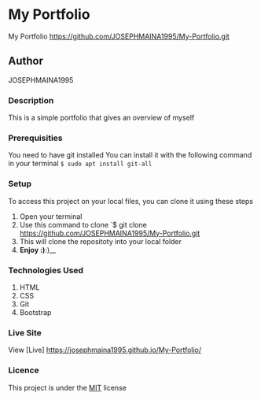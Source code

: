 # My Portfolio
My Portfolio https://github.com/JOSEPHMAINA1995/My-Portfolio.git
## Author
JOSEPHMAINA1995
### Description
This is a simple portfolio that gives an overview of myself
### Prerequisities
You need to have git installed
You can install it with the following command in your terminal
`$ sudo apt install git-all`
### Setup
To access this project on your local files, you can clone it using these steps
1. Open your terminal
1. Use this command to clone `$ git clone
https://github.com/JOSEPHMAINA1995/My-Portfolio.git
1. This will clone the repositoty into your local folder
1. __Enjoy :)__:)__
### Technologies Used
1. HTML
1. CSS
1. Git
1. Bootstrap
### Live Site
View [Live] https://josephmaina1995.github.io/My-Portfolio/
### Licence
This project is under the  [MIT](license) license
